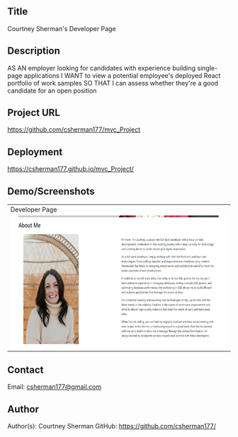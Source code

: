 ## Title

Courtney Sherman's Developer Page

## Description

AS AN employer looking for candidates with experience building single-page applications
I WANT to view a potential employee's deployed React portfolio of work samples
SO THAT I can assess whether they're a good candidate for an open position

## Project URL

https://github.com/csherman177/mvc_Project

## Deployment

https://csherman177.github.io/mvc_Project/

## Demo/Screenshots

  <table>
  <tr>
    <td>Developer Page</td>
  </tr>
  <tr>
    <td><img src= "cs.png" height=300 alt="My Tech Blog Screenshot"></td>
  </tr>
  </table>
 
  ## Contact
  Email: csherman177@gmail.com

## Author

Author(s): Courtney Sherman
GitHub: https://github.com/csherman177/
